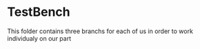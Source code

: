 # TestBench
This folder contains three branchs for each of us in order to work individualy on our part
